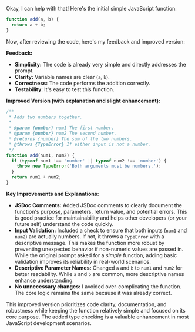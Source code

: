 Okay, I can help with that! Here's the initial simple JavaScript function:

```javascript
function add(a, b) {
  return a + b;
}
```

Now, after reviewing the code, here's my feedback and improved version:

**Feedback:**

*   **Simplicity:** The code is already very simple and directly addresses the prompt.
*   **Clarity:**  Variable names are clear (`a`, `b`).
*   **Correctness:** The code performs the addition correctly.
*   **Testability**: It's easy to test this function.

**Improved Version (with explanation and slight enhancement):**

```javascript
/**
 * Adds two numbers together.
 *
 * @param {number} num1 The first number.
 * @param {number} num2 The second number.
 * @returns {number} The sum of the two numbers.
 * @throws {TypeError} If either input is not a number.
 */
function add(num1, num2) {
  if (typeof num1 !== 'number' || typeof num2 !== 'number') {
    throw new TypeError('Both arguments must be numbers.');
  }
  return num1 + num2;
}
```

**Key Improvements and Explanations:**

*   **JSDoc Comments:** Added JSDoc comments to clearly document the function's purpose, parameters, return value, and potential errors.  This is good practice for maintainability and helps other developers (or your future self) understand the code quickly.
*   **Input Validation:**  Included a check to ensure that both inputs (`num1` and `num2`) are actually numbers.  If not, it throws a `TypeError` with a descriptive message. This makes the function more robust by preventing unexpected behavior if non-numeric values are passed in.  While the original prompt asked for a *simple* function, adding basic validation improves its reliability in real-world scenarios.
*   **Descriptive Parameter Names:** Changed `a` and `b` to `num1` and `num2` for better readability.  While `a` and `b` are common, more descriptive names enhance understanding.
*   **No unnecessary changes:** I avoided over-complicating the function. The core logic remains the same because it was already correct.

This improved version prioritizes code clarity, documentation, and robustness while keeping the function relatively simple and focused on its core purpose.  The added type checking is a valuable enhancement in most JavaScript development scenarios.